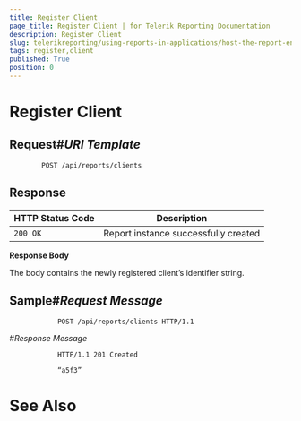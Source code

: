 ```yaml
---
title: Register Client
page_title: Register Client | for Telerik Reporting Documentation
description: Register Client
slug: telerikreporting/using-reports-in-applications/host-the-report-engine-remotely/telerik-reporting-rest-services/rest-api-reference/clients-api/register-client
tags: register,client
published: True
position: 0
---
```


# Register Client



## Request#_URI Template_

	 
            POST /api/reports/clients
          



## Response


| HTTP Status Code | Description |
| ------ | ------ |
|`200 OK`|Report instance successfully created|

__Response Body__

The body contains the newly registered client’s identifier string.
        

## Sample#_Request Message_

	 
                POST /api/reports/clients HTTP/1.1
              

#_Response Message_

	 
                HTTP/1.1 201 Created

                “a5f3”
              



# See Also
